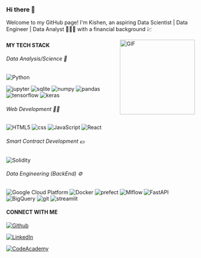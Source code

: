 ### Hi there 👋

<p>Welcome to my GitHub page! I'm Kishen, an aspiring Data Scientist | Data Engineer | Data Analyst 🧑🏽‍💻 with a financial background 💹</p>
 <p> <img src="https://github.com/Kishendas123/Kishendas123/assets/140292825/b3c17cce-bf58-45ff-8420-96e6ea6f498a.gif" alt="GIF" width="200" align="right"></p> 


<h4>MY TECH STACK</h4>
<!--<h5>languages</h5>-->
<h6>Data Analysis/Science 🔬</h6>
<p>
<img alt="Python" src="https://img.shields.io/badge/-Python-232121?style=flat-square&logo=python&logoColor=white"/> 
</p>
<p>
<img alt="jupyter" src="https://img.shields.io/badge/-Jupyter-b4a7d6?style=flat-square&logo=jupyter&logoColor=white" />
<img alt="sqlite" src="https://img.shields.io/badge/-SQL-6aa84f?style=flat-square&logo=sqlite&logoColor=white" />
<img alt="numpy" src="https://img.shields.io/badge/-NumPy-c27ba0?style=flat-square&logo=numpy&logoColor=white" />
<img alt="pandas" src="https://img.shields.io/badge/-Pandas-351c75?style=flat-square&logo=pandas&logoColor=white" />
<img alt="tensorflow" src="https://img.shields.io/badge/-Tensorflow-38761d?style=flat-square&logo=tensorflow&logoColor=white" />
<img alt="keras" src="https://img.shields.io/badge/-Keras-990000?style=flat-square&logo=keras&logoColor=white" />
</p>
<h6>Web Development 👨‍🎨 </h6>
<p>
<img alt="HTML5" src="https://img.shields.io/badge/-HTML-232121?style=flat-square&logo=HTML5&logoColor=white" />
<img alt="css" src="https://img.shields.io/badge/-CSS-232121?style=flat-square&logo=css&logoColor=white" />
<img alt="JavaScript" src="https://img.shields.io/badge/-JavaScript-232121?style=flat-square&logo=JavaScript&logoColor=white" />
<img alt="React" src="https://img.shields.io/badge/-React-232121?style=flat-square&logo=React&logoColor=white" /> 
</p>
<h6>Smart Contract Development 💵 </h6>
<p>
  <img alt="Solidity" src="https://img.shields.io/badge/-Solidity-232121?style=flat-square&logo=Solidity&logoColor=white" /> 
</p>

<h6>Data Engineering (BackEnd) ⚙️ </h6>
<p>
<img alt="Google Cloud Platform" src="https://img.shields.io/badge/-Google_Cloud_Platform-1a73e8?style=flat-square&logo=google-cloud&logoColor=white" />
<img alt="Docker" src="https://img.shields.io/badge/-Docker-46a2f1?style=flat-square&logo=docker&logoColor=white" />
<img alt="prefect" src="https://img.shields.io/badge/-Prefect-b45f06?style=flat-square&logo=prefect&logoColor=white" />
<img alt="Mlflow" src="https://img.shields.io/badge/-MlFlow-444444?style=flat-square&logo=mlflow&logoColor=white" />
<img alt="FastAPI" src="https://img.shields.io/badge/-FastAPI-444444?style=flat-square&logo=fastapi&logoColor=white" />
<img alt="BigQuery" src="https://img.shields.io/badge/-BigQuery-45818e?style=flat-square&logo=googlebigquery&logoColor=white" /> 
<img alt="git" src="https://img.shields.io/badge/-Git-F05032?style=flat-square&logo=git&logoColor=white" />
<img alt="streamlit" src="https://img.shields.io/badge/-Streamlit-6fa8dc?style=flat-square&logo=streamlit&logoColor=white" />
</p>


<h4>CONNECT WITH ME</h4>
<p>
  <a href="https://github.com/Kishendas123" target="_blank">
    <img alt="Github" src="https://img.shields.io/badge/GitHub-4a3b6a.svg?&style=for-the-badge&logo=Github&logoColor=white" />
  </a>
</p>
<p>
  <a href="https://www.linkedin.com/in/kishen-das/" target="_blank">
    <img alt="LinkedIn" src="https://img.shields.io/badge/linkedin-%230077B5.svg?&style=for-the-badge&logo=linkedin&logoColor=white" />
  </a>
</p>
<p>
  <a href="https://www.codecademy.com/profiles/kishendas123/" target="_blank">
    <img alt="CodeAcademy" src="https://img.shields.io/badge/codecademy-c3b091?&style=for-the-badge&logo=codecademy&logoColor=black" />
  </a>
</p>
